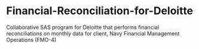 # Financial-Reconciliation-for-Deloitte
Collaborative SAS program for Deloitte that performs financial reconciliations on monthly data for client, Navy Financial Management Operations (FMO-4)
